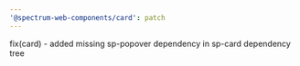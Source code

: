 ```yaml
---
'@spectrum-web-components/card': patch
---
```


fix(card) - added missing sp-popover dependency in sp-card dependency tree
